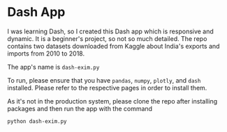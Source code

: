 # Dash App
I was learning Dash, so I created this Dash app which is responsive and dynamic. It is a beginner's project, so not so much detailed.
The repo contains two datasets downloaded from Kaggle about India's exports and imports from 2010 to 2018.

The app's name is `dash-exim.py`

To run, please ensure that you have `pandas`, `numpy`, `plotly`, and `dash` installed.
Please refer to the respective pages in order to install them.

As it's not in the production system, please clone the repo after installing packages and then run the app with the command

`python dash-exim.py`
